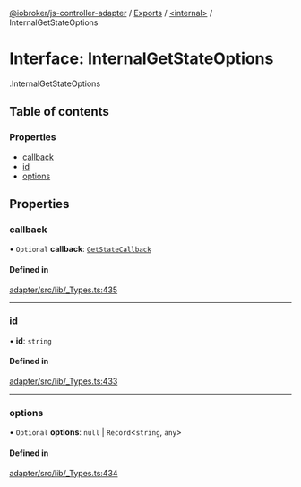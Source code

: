 [@iobroker/js-controller-adapter](../README.md) / [Exports](../modules.md) / [<internal\>](../modules/internal_.md) / InternalGetStateOptions

# Interface: InternalGetStateOptions

[<internal>](../modules/internal_.md).InternalGetStateOptions

## Table of contents

### Properties

- [callback](internal_.InternalGetStateOptions.md#callback)
- [id](internal_.InternalGetStateOptions.md#id)
- [options](internal_.InternalGetStateOptions.md#options)

## Properties

### callback

• `Optional` **callback**: [`GetStateCallback`](../modules/internal_.md#getstatecallback)

#### Defined in

[adapter/src/lib/_Types.ts:435](https://github.com/ioBroker/ioBroker.js-controller/blob/b9cc8f0d/packages/adapter/src/lib/_Types.ts#L435)

___

### id

• **id**: `string`

#### Defined in

[adapter/src/lib/_Types.ts:433](https://github.com/ioBroker/ioBroker.js-controller/blob/b9cc8f0d/packages/adapter/src/lib/_Types.ts#L433)

___

### options

• `Optional` **options**: ``null`` \| `Record`<`string`, `any`\>

#### Defined in

[adapter/src/lib/_Types.ts:434](https://github.com/ioBroker/ioBroker.js-controller/blob/b9cc8f0d/packages/adapter/src/lib/_Types.ts#L434)
